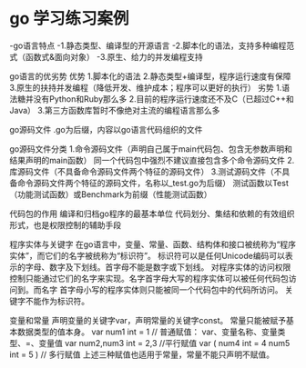 # go 学习练习案例

-go语言特点
    -1.静态类型、编译型的开源语言
    -2.脚本化的语法，支持多种编程范式（函数式&面向对象）
    -3.原生、给力的并发编程支持

go语言的优劣势
    优势
    1.脚本化的语法
    2.静态类型+编译型，程序运行速度有保障
    3.原生的扶持并发编程（降低开发、维护成本；程序可以更好的执行）
    劣势
    1.语法糖并没有Python和Ruby那么多
    2.目前的程序运行速度还不及C（已超过C++和Java）
    3.第三方函数库暂时不像绝对主流的编程语言那么多

go源码文件
 .go为后缀，内容以go语言代码组织的文件

go源码文件分类
    1.命令源码文件（声明自己属于main代码包、包含无参数声明和结果声明的main函数）
        同一个代码包中强烈不建议直接包含多个命令源码文件
    2.库源码文件（不具备命令源码文件两个特征的源码文件）
    3.测试源码文件（不具备命令源码文件两个特征的源码文件，名称以_test.go为后缀）
        测试函数以Test（功能测试函数）或Benchmark为前缀（性能测试函数）

代码包的作用
    编译和归档go程序的最基本单位
    代码划分、集结和依赖的有效组织形式，也是权限控制的辅助手段

程序实体与关键字
    在go语言中，变量、常量、函数、结构体和接口被统称为“程序实体”，而它们的名字被统称为“标识符”。
    标识符可以是任何Unicode编码可以表示的字母、数字及下划线。首字母不能是数字或下划线。
    对程序实体的访问权限控制只能通过它们的名字来实现。名字首字母大写的程序实体可以被任何代码包访问到。而名字
首字母小写的程序实体则只能被同一个代码包中的代码所访问。
    关键字不能作为标识符。

变量和常量
    声明变量的关键字var，声明常量的关键字const。
    常量只能被赋予基本数据类型的值本身。
    var num1 int = 1  // 普通赋值： var、变量名称、变量类型、=、变量值
    var num2,num3 int = 2,3 //平行赋值
    var (
        num4 int = 4
        num5 int = 5
    ) // 多行赋值
    上述三种赋值也适用于常量，常量不能只声明不赋值。

